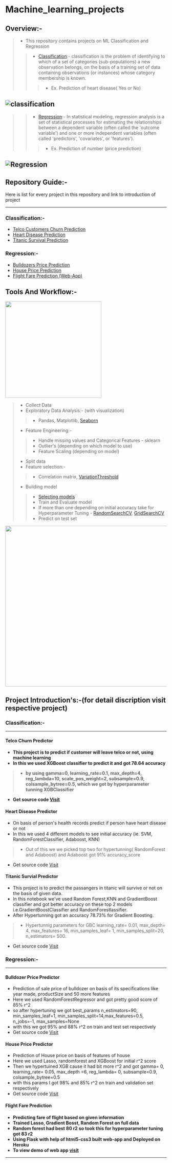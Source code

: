 # Machine_learning_projects

## Overview:-
>* This repository contains projects on ML Classification and Regression
>>* [Classification](https://en.wikipedia.org/wiki/Statistical_classification):-  classification is the problem of identifying to which of a set of categories (sub-populations) a new observation belongs, 
on the basis of a training set of data containing observations (or instances) whose category membership is known.
>>>* Ex. Prediction of heart disease( Yes or No)

![classification](https://user-images.githubusercontent.com/75840165/109419751-04d5c900-79f5-11eb-93b6-004d2875116b.png)
------------------------------------------------------------------

>>* [Regression](https://en.wikipedia.org/wiki/Regression_analysis):- In statistical modeling, regression analysis is a set of statistical processes for estimating the relationships between a dependent 
variable (often called the 'outcome variable') and one or more independent variables (often called 'predictors', 'covariates', or 'features').
>>>* Ex. Prediction of number (price prediction)

![Regression](https://user-images.githubusercontent.com/75840165/109419745-ff787e80-79f4-11eb-9f1d-55646eb0dce8.png)
--------------------------------------------------

## Repository Guide:-
Here is list for every project in this repository and link to introduction of project

--------------------------------------------------
### Classification:-
* <a href='#Telco-churn'>Telco Customers Churn Prediction</a>
* <a href="#Heart-dis">Heart Disease Prediction</a>
* <a href="#Titanic">Titanic Survival Prediction</a>

### Regression:-
* <a href='#Bulldozers'>Bulldozers Price Prediction<a>
* <a href="#House-price">House Price Prediction</a>
* <a href="#Flight-fare">Flight Fare Prediction (Web-App)</a>

## Tools And Workflow:-

<img src="https://user-images.githubusercontent.com/75840165/109419228-72ccc100-79f2-11eb-82cf-f0b70930c5d2.jpg" height=300/>

>* Collect Data
>* Exploratory Data Analysis:- (with visualization)
>>* Pandas, Matplotlib, [Seaborn](https://seaborn.pydata.org/)
>* Feature Engineering:-
>>* Handle missing values and Categorical Features - sklearn
>>* Outlier's (depending on which model to use)
>>* Feature Scaling (depending on model)
>* Split data
>* Feature selection:-
>>* Correlation matrix, [VariationThreshold](https://scikit-learn.org/stable/modules/generated/sklearn.feature_selection.VarianceThreshold.html)
>* Building model 
>>* [Selecting models](https://scikit-learn.org/stable/tutorial/machine_learning_map/index.html)
>>* Train and Evaluate model
>>* If more than one depending on initial accuracy take for Hyperparameter Tuning - [RandomSearchCV](https://scikit-learn.org/stable/modules/generated/sklearn.model_selection.RandomizedSearchCV.html#sklearn.model_selection.RandomizedSearchCV), [GridSearchCV](https://scikit-learn.org/stable/modules/generated/sklearn.model_selection.GridSearchCV.html)
>>* Predict on test set
<img src="https://user-images.githubusercontent.com/75840165/109416819-79553b80-79e6-11eb-9b75-a0861894af1c.png" height=500, width=700/>

## Project Introduction's:-(for detail discription visit respective project)

### Classification:-
-----------------------------------------------
<h4 id='Telco-churn'>Telco Churn Predictor<h4>

* This project is to predict if customer will leave telco or not, using machine learning
* In this we used XGBoost classifier to predict it and got 78.64 accuracy
>* by using  gamma=0, learning_rate=0.1, max_depth=4, reg_lambda=10, scale_pos_weight=2, subsample=0.9, colsample_bytree=0.5, which we got by hyperparameter tunning XGBClassifier
* Get source code [Visit][Telco-churn]

<h4 id='Heart-dis'> Heart Disease Predictor</h4>

* On basis of person's health records predict if person have heart disease or not
* In this we used 4 different models to see initial accuracy (ie. SVM, RandomForestClassifier, Adaboost, KNN)
>* Out of this we we picked top two for hypertunning( RandomForest and Adaboost) and Adaboost got 91% accuracy_score
* Get source code [Visit][Heart-dis]

<h4 id='Titanic'> Titanic Survial Predictor</h4>

* This project is to predict the passangers in titanic will survive or not on the basis of given data.
* In this notebook we've used Random Forest,KNN and GradientBoost classifier and got better accuracy on these top 2 models i.e.GradientBoostClassifier and RandomForestlassifier.
* After Hypertunning got an accuracy 78.73% for Gradient Boosting.
>* Hypertunnig parameters for GBC learning_rate= 0.01, max_depth= 4, max_features= 16, min_samples_leaf= 1, min_samples_split=20, n_estimators= 500.
* Get source code [Visit][Titanic]

### Regression:-
------------------------------------------------------------------
<h4 id='Bulldozers'> Bulldozer Price Predictor</h4> 

* Prediction of sale price of bulldozer on basis of its specifications like year made, productSize and 50 more features 
* Here we used RandomForestRegressor and got pretty good score of 85% r^2 
* so after hypertuning we got best_params n_estimators=90, min_samples_leaf=1, min_samples_split=14,max_features=0.5, n_jobs=-1, max_samples=None 
* with this we got 95% and 88% r^2 on train and test set respectively
* Get source code [Visit][Bulldozers]


<h4 id='House-price'> House Price Predictor</h4>

* Prediction of House price on basis of features of house
* Here we used Lasso, randomforest and XGBoost for initial r^2 score
* Then we hypertuined XGB cause it had bit more r^2 and got gamma= 0, learning_rate= 0.05, max_depth =6, reg_lambda= 0, subsample=0.9, colsample_bytree=0.5
* with this params I got 98% and 85% r^2 on train and validation set respectively
* Get source code [Visit][House-price]


<h4 id='Flight-fare'> Flight Fare Prediction <h4>

* Predicting fare of flight based on given information
* Trained Lasso, Gradient Bosst, Random Forest on full data
* Random forest had best 80 r2 so took this for hyperparameter tuning got 83 r2
* Using **Flask** with help of html5-css3 built web-app and Deployed on **Heroku**
* To view **demo** of web app [visit][Flight-fare]
  

-------------------------------------------------------------------------------------------------------------------------------------------------------------------------







<!-- Classification Links-->
[Telco-churn]: https://github.com/AdiShirsath/Machine_learning_projects/tree/main/Classification_Problems/Telco_churn_prediction
[Titanic]: https://github.com/AdiShirsath/Machine_learning_projects/tree/main/Classification_Problems/Titanic_Survival_prediction
[Heart-dis]: https://github.com/AdiShirsath/Machine_learning_projects/tree/main/Classification_Problems/Prediction_of_heart_disease

<!-- regression Links-->
[Bulldozers]: https://github.com/AdiShirsath/Machine_learning_projects/tree/main/Regression_Problems/Bulldozers_price_prediction_project
[House-price]: https://github.com/AdiShirsath/Machine_learning_projects/tree/main/Regression_Problems/House_price_prediction
[Flight-fare]: https://github.com/AdiShirsath/Machine_learning_projects/tree/main/Regression_Problems/Flight_Fare_Prediction

